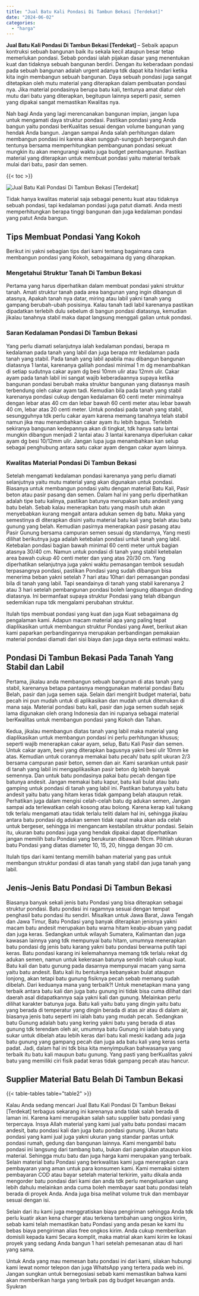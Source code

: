 ```yaml
---
title: "Jual Batu Kali Pondasi Di Tambun Bekasi [Terdekat]"
date: "2024-06-02"
categories: 
  - "harga"
---
```


**Jual Batu Kali Pondasi Di Tambun Bekasi \[Terdekat\]** – Sebaik apapun kontruksi sebuah bangunan baik itu sekala kecil ataupun besar tetap memerlukan pondasi. Sebab pondasi ialah pijakan dasar yang menentukan kuat dan tidaknya sebuah bangunan berdiri. Dengan itu keberadaan pondasi pada sebuah bangunan adalah urgent adanya tdk dapat kita hindari ketika kita ingin membangun sebuah bangunan. Daya sebuah pondasi juga sangat ditetapkan oleh mutu material yang diterapkan dalam pembuatan pondasi nya. Jika material pondasinya berupa batu kali, tentunya amat diatur oleh mutu dari batu yang diterapkan, begitupun lainnya seperti pasir, semen yang dipakai sangat memastikan Kwalitas nya.

Nah bagi Anda yang lagi merencanakan bangunan impian, jangan lupa untuk mengamati daya struktur pondasi. Pastikan pondasi yang Anda bangun yaitu pondasi berKualitas sesuai dengan volume bangunan yang hendak Anda bangun. Jangan sampai Anda salah perhitungan dalam membangun pondasi ini karena akan sungguh-sungguh berpengaruh dan tentunya bersama memperhitungkan pembangunan pondasi sekuat mungkin itu akan mengurangi waktu juga budget pembangunan. Pastikan material yang diterapkan untuk membuat pondasi yaitu material terbaik mulai dari batu, pasir dan semen.

{{< toc >}}

![Jual Batu Kali Pondasi Di Tambun Bekasi [Terdekat]](/images/jual-batu-kali-25.png)

Tidak hanya kwalitas material saja sebagai penentu kuat atau tidaknya sebuah pondasi, tapi kedalaman pondasi juga patut diamati. Anda mesti memperhitungkan berapa tinggi bangunan dan juga kedalaman pondasi yang patut Anda bangun.

## Tips Membuat Pondasi Yang Kokoh

Berikut ini yakni sebagian tips dari kami tentang bagaimana cara membangun pondasi yang Kokoh, sebagaimana dg yang diharapkan.

### Mengetahui Struktur Tanah Di Tambun Bekasi

Pertama yang harus diperhatikan dalam membuat pondasi yakni struktur tanah. Amati struktur tanah pada area bangunan yang ingin dibangun di atasnya, Apakah tanah nya datar, miring atau labil yakni tanah yang gampang berubah-ubah posisinya. Kalau tanah tadi labil karenanya pastikan dipadatkan terlebih dulu sebelum di bangun pondasi diatasnya, kemudian jikalau tanahnya stabil maka dapat langsung menggali galian untuk pondasi.

### Saran Kedalaman Pondasi Di Tambun Bekasi

Yang perlu diamati selanjutnya ialah kedalaman pondasi, berapa m kedalaman pada tanah yang labil dan juga berapa mtr kedalaman pada tanah yang stabil. Pada tanah yang labil apabila mau dibangun bangunan diatasnya 1 lantai, karenanya galilah pondasi minimal 1 m dg menambahkan di setiap sudutnya cakar ayam dg besi 10mm ulir atau 12mm ulir. Cakar ayam pada tanah labil ini sangat wajib keberadaannya supaya ketika bangunan pondasi berubah maka struktur bangunan yang diatasnya masih terbendung oleh cakar ayam tadi. Kemudian bila pada tanah yang stabil karenanya pondasi cukup dengan kedalaman 60 centi meter minimalnya dengan lebar atas 40 cm dan lebar bawah 60 centi meter atau lebar bawah 40 cm, lebar atas 20 centi meter. Untuk pondasi pada tanah yang stabil, sesungguhnya tdk perlu cakar ayam karena memang tanahnya telah stabil namun jika mau menambahkan cakar ayam itu lebih bagus. Terlebih sekiranya bangunan kedepannya akan di tingkat, tdk hanya satu lantai mungkin dibangun menjadi 2 lantai atau 3 lantai karenanya diperlukan cakar ayam dg besi 10/12mm ulir. Jangan lupa juga menambahkan kan selup sebagai penghubung antara satu cakar ayam dengan cakar ayam lainnya.

### Kwalitas Material Pondasi Di Tambun Bekasi

Setelah mengamati kedalaman pondasi karenanya yang perlu diamati selanjutnya yaitu mutu material yang akan digunakan untuk pondasi. Biasanya untuk membangun pondasi yaitu dengan material Batu Kali, Pasir beton atau pasir pasang dan semen. Dalam hal ini yang perlu diperhatikan adalah tipe batu kalinya, pastikan batunya merupakan batu andesit yang batu belah. Sebab kalau menerapkan batu yang masih utuh akan menyebabkan kurang mengait antara adukan semen dg batu. Maka yang semestinya di diterapkan disini yaitu material batu kali yang belah atau batu gunung yang belah. Kemudian pasirnya menerapkan pasir pasang atau Pasir Gunung bersama campuran semen sesuai dg standarnya, Yang mesti dilihat berikutnya juga adalah ketebalan pondasi untuk tanah yang labil. Ketebalan pondasi bagian bawah minimal 60 centi meter untuk bagian atasnya 30/40 cm. Namun untuk pondasi di tanah yang stabil ketebalan area bawah cukup 40 centi meter dan yang atas 20/30 cm. Yang diperhatikan selanjutnya juga yakni waktu pemasangan tembok sesudah terpasangnya pondasi, pastikan Pondasi yang sudah dibangun bisa menerima beban yakni setelah 7 hari atau 10hari dari pemasangan pondasi bila di tanah yang labil. Tapi seandainya di tanah yang stabil karenanya 2 atau 3 hari setelah pembangunan pondasi boleh langsung dibangun dinding diatasnya. Ini bermanfaat supaya struktur Pondasi yang telah dibangun sedemikian rupa tdk mengalami perubahan struktur.

Itulah tips membuat pondasi yang kuat dan juga Kuat sebagaimana dg pengalaman kami. Adapun macam material apa yang paling tepat diaplikasikan untuk membangun struktur Pondasi yang Awet, berikut akan kami paparkan perbandingannya merupakan perbandingan pemakaian material pondasi diamati dari sisi biaya dan juga daya serta estimasi waktu.

## Pondasi Di Tambun Bekasi Pada Tanah Yang Stabil dan Labil

Pertama, jikalau anda membangun sebuah bangunan di atas tanah yang stabil, karenanya betapa pantasnya menggunakan material pondasi Batu Belah, pasir dan juga semen saja. Selain dari mengirit budget material, batu pecah ini pun mudah untuk di aplikasikan dan mudah untuk ditemukan di mana saja. Material pondasi batu kali, pasir dan juga semen sudah sejak lama digunakan oleh orang Indonesia dan ini rupanya sebagai material berKwalitas untuk membangun pondasi yang Kokoh dan Tahan.

Kedua, jikalau membangun diatas tanah yang labil maka material yang diaplikasikan untuk membangun pondasi ini perlu perhitungan khusus; seperti wajib menerapkan cakar ayam, selup, Batu Kali Pasir dan semen. Untuk cakar ayam, besi yang diterapkan bagusnya yakni besi ulir 10mm ke atas. Kemudian untuk corannya memakai batu pecah/ batu split ukuran 2/3 bersama campuran pasir beton, semen dan air. Kami sarankan untuk pasir di tanah yang labil ini mengaplikasikan pasir beton dg lebih banyak semennya. Dan untuk batu pondasinya pakai batu pecah dengan tipe batunya andesit. Jangan memakai batu kapur, batu kali bulat atau batu gamping untuk pondasi di tanah yang labil ini. Pastikan batunya yaitu batu andesit yaitu batu yang hitam keras tidak gampang belah ataupun retak. Perhatikan juga dalam mengisi celah-celah batu dg adukan semen, Jangan sampai ada terlewatkan celah kosong atau bolong. Karena kerap kali tukang tdk terlalu mengamati atau tidak terlalu teliti dalam hal ini, sehingga jikalau antara batu pondasi dg adukan semen tidak rapat maka akan ada celah untuk bergeser, sehingga ini mengancam kestabilan struktur pondasi. Selain itu, ukuran batu pondasi juga yang hendak dipakai dapat diperhatikan jangan memilih batu Pondasi yang berukuran dibawah 10cm. Pilihlah ukuran batu Pondasi yang diatas diameter 10, 15, 20, hingga dengan 30 cm.

Itulah tips dari kami tentang memilih bahan material yang pas untuk membangun struktur pondasi di atas tanah yang stabil dan juga tanah yang labil.

## Jenis-Jenis Batu Pondasi Di Tambun Bekasi

Biasanya banyak sekali jenis batu Pondasi yang bisa diterapkan sebagai struktur pondasi. Batu pondasi ini ragamnya sesuai dengan tempat penghasil batu pondasi itu sendiri. Misalkan untuk Jawa Barat, Jawa Tengah dan Jawa Timur, Batu Pondasi yang banyak diterapkan jenisnya yakni macam batu andesit merupakan batu warna hitam keabu-abuan yang padat dan juga keras. Sedangkan untuk wilayah Sumatera, Kalimantan dan juga kawasan lainnya yang tdk mempunyai batu hitam, umumnya menerapkan batu pondasi dg jenis batu karang yakni batu pondasi berwarna putih tapi keras. Batu pondasi karang ini kelemahannya memang tdk terlalu rekat dg adukan semen, namun untuk kekerasan batunya sendiri telah cukup kuat. Batu kali dan batu gunung pada dasarnya mempunyai macam yang sama yaitu batu andesit. Batu kali itu bentuknya kebanyakan bulat ataupun lonjong, akan tetapi batu gunung fisiknya pecah sebab memang sudah dibelah. Dari keduanya mana yang terbaik?! Untuk menetapkan mana yang terbaik antara batu kali dan juga batu gunung ini tidak bisa cuma dilihat dari daerah asal didapatkannya saja yakni kali dan gunung. Melainkan perlu dilihat karakter batunya juga. Batu kali yaitu batu yang dingin yaitu batu yang berada di temperatur yang dingin berada di atas air atau di dalam air, biasanya jenis batu seperti ini ialah batu yang mudah pecah. Sedangkan batu Gunung adalah batu yang kering yakni batu yang berada di atas gunung tdk terendam oleh air, umumnya batu Gunung ini ialah batu yang sukar untuk dibelah atau lebih keras dari batu kali meski kadang ada juga batu gunung yang gampang pecah dan juga ada batu kali yang keras serta padat. Jadi, dalam hal ini tdk bisa kita menyimpulkan bahwasanya yang terbaik itu batu kali maupun batu gunung. Yang pasti yang berKualitas yakni batu yang memiliki ciri fisik padat keras tidak gampang pecah atau hancur.

## Supplier Material Batu Belah Di Tambun Bekasi

{{< table-tables table="table2" >}}

Kalau Anda sedang mencari Jual Batu Kali Pondasi Di Tambun Bekasi \[Terdekat\] terbagus sekarang ini karenanya anda tidak salah berada di laman ini. Karena kami merupakan salah satu supplier batu pondasi yang terpercaya. Insya Allah material yang kami jual yaitu batu pondasi macam andesit, batu pondasi kali dan juga batu pondasi gunung. Ukuran batu pondasi yang kami jual juga yakni ukuran yang standar pantas untuk pondasi rumah, gedung dan bangunan lainnya. Kami mengambil batu pondasi ini langsung dari tambang batu, bukan dari pangkalan ataupun kios material. Sehingga mutu batu dan juga harga kami merupakan yang terbaik. Selain material batu Pondasi yang berkwalitas kami juga menerapkan cara pembayaran yang aman untuk para konsumen kami. Kami memakai sistem pembayaran COD atau bayar setelah material terkirim, yaitu dikala anda mengorder batu pondasi dari kami dan anda tdk perlu mengeluarkan uang lebih dahulu melainkan anda cuma boleh membayar saat batu pondasi telah berada di proyek Anda. Anda juga bisa melihat volume truk dan membayar sesuai dengan isi.

Selain dari itu kami juga menggratiskan biaya pengiriman sehingga Anda tdk perlu kuatir akan kena charger atau terkena tambahan uang ongkos kirim, sebab kami telah memastikan batu Pondasi yang anda pesan ke kami itu bebas biaya pengiriman alias free ongkos kirim. Anda cukup memberikan domisili kepada kami Secara komplit, maka matrial akan kami kirim ke lokasi proyek yang sedang Anda bangun 1 hari setelah pemesanan atau di hari yang sama.

Untuk Anda yang mau memesan batu pondasi ini dari kami, silakan hubungi kami lewat nomor telepon dan juga WhatsApp yang tertera pada web ini. Jangan sungkan untuk bernegosiasi sebab kami memastikan bahwa kami akan memberikan harga yang terbaik pas dg budget keuangan anda. Syukran
